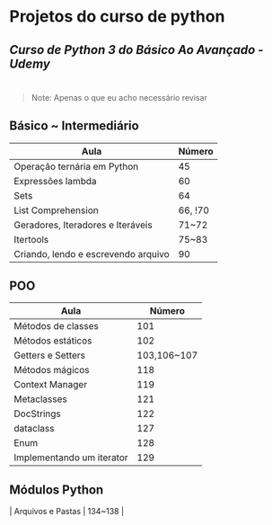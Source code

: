 # Projetos do curso de python
## _Curso de Python 3 do Básico Ao Avançado - Udemy_ 
#
#
> Note: Apenas o que eu acho necessário revisar
## Básico ~ Intermediário
| Aula | Número |
| ------ | ------ |
| Operação ternária em Python | 45 |
| Expressões lambda | 60 |
| Sets | 64 |
| List Comprehension | 66, !70 |
| Geradores, Iteradores e Iteráveis | 71~72 |
| Itertools | 75~83 |
| Criando, lendo e escrevendo arquivo | 90 |

## POO
| Aula | Número |
| ------ | ------ |
| Métodos de classes | 101 |
| Métodos estáticos | 102 |
| Getters e Setters | 103,106~107 |
| Métodos mágicos | 118 |
| Context Manager | 119 |
| Metaclasses | 121 |
| DocStrings | 122 |
| dataclass | 127 |
| Enum | 128 |
| Implementando um iterator | 129 |

## Módulos Python
| Arquivos e Pastas | 134~138 |
